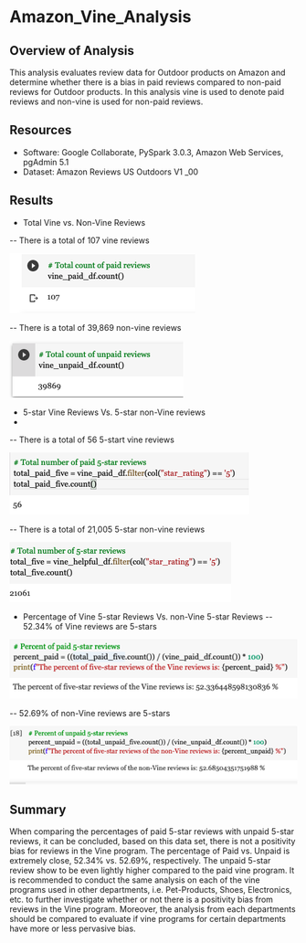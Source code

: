 # Amazon_Vine_Analysis

## Overview of Analysis

This analysis evaluates review data for Outdoor products on Amazon and determine whether there is a bias in paid reviews compared to non-paid reviews for Outdoor products. In this analysis vine is used to denote paid reviews and non-vine is used for non-paid reviews.

## Resources
-	Software: Google Collaborate, PySpark 3.0.3, Amazon Web Services, pgAdmin 5.1
-	Dataset: Amazon Reviews US Outdoors V1 _00

## Results
- Total Vine vs. Non-Vine Reviews
 
-- There is a total of 107 vine reviews 

![Total_Vine_Reviews](/Resources/Total_Vine_Reviews.png)

-- There is a total of 39,869 non-vine reviews

![Total_Non_Vine_Reviews](/Resources/Total_Non_Vine_Reviews.png)


-	5-star Vine Reviews Vs. 5-star non-Vine reviews
-	
-- There is a total of 56 5-start vine reviews 

![Paid_Vine_Five_Stars](/Resources/Paid_Vine_Five_Stars.png)

-- There is a total of 21,005 5-star non-vine reviews

![Non_Vine_Five_stars](/Resources/Non_Vine_Five_stars.png)

-	Percentage of Vine 5-star Reviews Vs. non-Vine 5-star Reviews
-- 52.34% of Vine reviews are 5-stars

![Percentage_Paid_5_Star_Reviews](/Resources/Percentage_Paid_5_Star_Reviews.png)

-- 52.69% of non-Vine reviews are 5-stars

![Percentage_Unpaid_5_Star_Reviews](/Resources/Percentage_Unpaid_5_Star_Reviews.png)

## Summary

When comparing the percentages of paid 5-star reviews with unpaid 5-star reviews, it can be concluded, based on this data set, there is not a positivity bias for reviews in the Vine program. The percentage of Paid vs. Unpaid is extremely close, 52.34% vs. 52.69%, respectively. The unpaid 5-star review show to be even lightly higher compared to the paid vine program. It is recommended to conduct the same analysis on each of the vine programs used in other departments, i.e. Pet-Products, Shoes, Electronics, etc. to further investigate whether or not there is a positivity bias from reviews in the Vine program. Moreover, the analysis from each departments should be compared to evaluate if vine programs for certain departments have more or less pervasive bias. 
